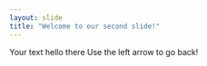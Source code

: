 ```yaml
---
layout: slide
title: "Welcome to our second slide!"
---
```

Your text hello there
Use the left arrow to go back!
